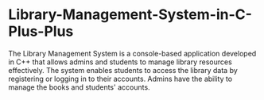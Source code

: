 # Library-Management-System-in-C-Plus-Plus
The Library Management System is a console-based application developed in C++ that allows admins and students to manage library resources effectively. The system enables students to access the library data by registering or logging in to their accounts. Admins have the ability to manage the books and students' accounts.
